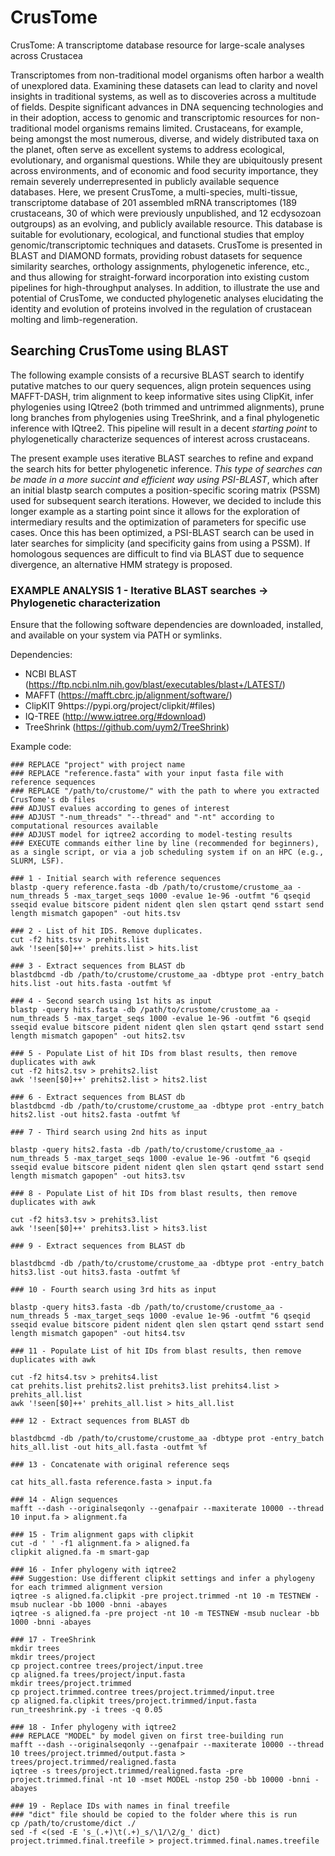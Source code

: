 # CrusTome
CrusTome: A transcriptome database resource for large-scale analyses across Crustacea

Transcriptomes from non-traditional model organisms often harbor a wealth of unexplored data. Examining these datasets can lead to clarity and novel insights in traditional systems, as well as to discoveries across a multitude of fields. Despite significant advances in DNA sequencing technologies and in their adoption, access to genomic and transcriptomic resources for non-traditional model organisms remains limited. Crustaceans, for example, being amongst the most numerous, diverse, and widely distributed taxa on the planet, often serve as excellent systems to address ecological, evolutionary, and organismal questions. While they are ubiquitously present across environments, and of economic and food security importance, they remain severely underrepresented in publicly available sequence databases. Here, we present CrusTome, a multi-species, multi-tissue, transcriptome database of 201 assembled mRNA transcriptomes (189 crustaceans, 30 of which were previously unpublished, and 12 ecdysozoan outgroups) as an evolving, and publicly available resource. This database is suitable for evolutionary, ecological, and functional studies that employ genomic/transcriptomic techniques and datasets. CrusTome is presented in BLAST and DIAMOND formats, providing robust datasets for sequence similarity searches, orthology assignments, phylogenetic inference, etc., and thus allowing for straight-forward incorporation into existing custom pipelines for high-throughput analyses. In addition, to illustrate the use and potential of CrusTome, we conducted phylogenetic analyses elucidating the identity and evolution of proteins involved in the regulation of crustacean molting and limb-regeneration.

## Searching CrusTome using BLAST

The following example consists of a recursive BLAST search to identify putative matches to our query sequences, align protein sequences using MAFFT-DASH, trim alignment to keep informative sites using ClipKit, infer phylogenies using IQtree2 (both trimmed and untrimmed alignments), prune long branches from phylogenies using TreeShrink, and a final phylogenetic inference with IQtree2. This pipeline will result in a decent *starting point* to phylogenetically characterize sequences of interest across crustaceans. 

The present example uses iterative BLAST searches to refine and expand the search hits for better phylogenetic inference. *This type of searches can be made in a more succint and efficient way using PSI-BLAST*, which after an initial blastp search computes a position-specific scoring matrix (PSSM) used for subsequent search iterations. However, we decided to include this longer example as a starting point since it allows for the exploration of intermediary results and the optimization of parameters for specific use cases. Once this has been optimized, a PSI-BLAST search can be used in later searches for simplicity (and specificity gains from using a PSSM). If homologous sequences are difficult to find via BLAST due to sequence divergence, an alternative HMM strategy is proposed.



### EXAMPLE ANALYSIS 1 - Iterative BLAST searches -> Phylogenetic characterization

Ensure that the following software dependencies are downloaded, installed, and available on your system via PATH or symlinks.

Dependencies:
  - NCBI BLAST (https://ftp.ncbi.nlm.nih.gov/blast/executables/blast+/LATEST/)
  - MAFFT (https://mafft.cbrc.jp/alignment/software/)
  - ClipKIT 9https://pypi.org/project/clipkit/#files)
  - IQ-TREE (http://www.iqtree.org/#download)
  - TreeShrink (https://github.com/uym2/TreeShrink)

Example code:

```
### REPLACE "project" with project name
### REPLACE "reference.fasta" with your input fasta file with reference sequences
### REPLACE "/path/to/crustome/" with the path to where you extracted CrusTome's db files 
### ADJUST evalues according to genes of interest
### ADJUST "-num_threads" "--thread" and "-nt" according to computational resources available
### ADJUST model for iqtree2 according to model-testing results
### EXECUTE commands either line by line (recommended for beginners), as a single script, or via a job scheduling system if on an HPC (e.g., SLURM, LSF).

### 1 - Initial search with reference sequences
blastp -query reference.fasta -db /path/to/crustome/crustome_aa -num_threads 5 -max_target_seqs 1000 -evalue 1e-96 -outfmt "6 qseqid sseqid evalue bitscore pident nident qlen slen qstart qend sstart send length mismatch gapopen" -out hits.tsv

### 2 - List of hit IDS. Remove duplicates.
cut -f2 hits.tsv > prehits.list
awk '!seen[$0]++' prehits.list > hits.list

### 3 - Extract sequences from BLAST db
blastdbcmd -db /path/to/crustome/crustome_aa -dbtype prot -entry_batch hits.list -out hits.fasta -outfmt %f

### 4 - Second search using 1st hits as input
blastp -query hits.fasta -db /path/to/crustome/crustome_aa -num_threads 5 -max_target_seqs 1000 -evalue 1e-96 -outfmt "6 qseqid sseqid evalue bitscore pident nident qlen slen qstart qend sstart send length mismatch gapopen" -out hits2.tsv

### 5 - Populate List of hit IDs from blast results, then remove duplicates with awk
cut -f2 hits2.tsv > prehits2.list
awk '!seen[$0]++' prehits2.list > hits2.list

### 6 - Extract sequences from BLAST db
blastdbcmd -db /path/to/crustome/crustome_aa -dbtype prot -entry_batch hits2.list -out hits2.fasta -outfmt %f

### 7 - Third search using 2nd hits as input

blastp -query hits2.fasta -db /path/to/crustome/crustome_aa -num_threads 5 -max_target_seqs 1000 -evalue 1e-96 -outfmt "6 qseqid sseqid evalue bitscore pident nident qlen slen qstart qend sstart send length mismatch gapopen" -out hits3.tsv

### 8 - Populate List of hit IDs from blast results, then remove duplicates with awk

cut -f2 hits3.tsv > prehits3.list
awk '!seen[$0]++' prehits3.list > hits3.list

### 9 - Extract sequences from BLAST db

blastdbcmd -db /path/to/crustome/crustome_aa -dbtype prot -entry_batch hits3.list -out hits3.fasta -outfmt %f

### 10 - Fourth search using 3rd hits as input

blastp -query hits3.fasta -db /path/to/crustome/crustome_aa -num_threads 5 -max_target_seqs 1000 -evalue 1e-96 -outfmt "6 qseqid sseqid evalue bitscore pident nident qlen slen qstart qend sstart send length mismatch gapopen" -out hits4.tsv

### 11 - Populate List of hit IDs from blast results, then remove duplicates with awk

cut -f2 hits4.tsv > prehits4.list
cat prehits.list prehits2.list prehits3.list prehits4.list > prehits_all.list
awk '!seen[$0]++' prehits_all.list > hits_all.list

### 12 - Extract sequences from BLAST db

blastdbcmd -db /path/to/crustome/crustome_aa -dbtype prot -entry_batch hits_all.list -out hits_all.fasta -outfmt %f

### 13 - Concatenate with original reference seqs

cat hits_all.fasta reference.fasta > input.fa

### 14 - Align sequences
mafft --dash --originalseqonly --genafpair --maxiterate 10000 --thread 10 input.fa > alignment.fa

### 15 - Trim alignment gaps with clipkit
cut -d ' ' -f1 alignment.fa > aligned.fa
clipkit aligned.fa -m smart-gap

### 16 - Infer phylogeny with iqtree2
### Suggestion: Use different clipkit settings and infer a phylogeny for each trimmed alignment version
iqtree -s aligned.fa.clipkit -pre project.trimmed -nt 10 -m TESTNEW -msub nuclear -bb 1000 -bnni -abayes
iqtree -s aligned.fa -pre project -nt 10 -m TESTNEW -msub nuclear -bb 1000 -bnni -abayes

### 17 - TreeShrink
mkdir trees
mkdir trees/project
cp project.contree trees/project/input.tree
cp aligned.fa trees/project/input.fasta
mkdir trees/project.trimmed
cp project.trimmed.contree trees/project.trimmed/input.tree
cp aligned.fa.clipkit trees/project.trimmed/input.fasta
run_treeshrink.py -i trees -q 0.05

### 18 - Infer phylogeny with iqtree2
### REPLACE "MODEL" by model given on first tree-building run
mafft --dash --originalseqonly --genafpair --maxiterate 10000 --thread 10 trees/project.trimmed/output.fasta > trees/project.trimmed/realigned.fasta
iqtree -s trees/project.trimmed/realigned.fasta -pre project.trimmed.final -nt 10 -mset MODEL -nstop 250 -bb 10000 -bnni -abayes

### 19 - Replace IDs with names in final treefile
### "dict" file should be copied to the folder where this is run 
cp /path/to/crustome/dict ./
sed -f <(sed -E 's_(.+)\t(.+)_s/\1/\2/g_' dict) project.trimmed.final.treefile > project.trimmed.final.names.treefile
```
